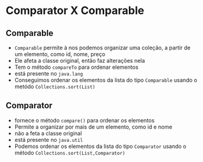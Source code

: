 # Comparator X Comparable 
## Comparable

- `Comparable` permite à nos podemos organizar uma coleção, a partir de um elemento, como id, nome, preço
- Ele afeta a classe original, então faz alterações nela
- Tem o método `compareTo` para ordenar elementos 
- está presente no `java.lang` 
- Conseguimos ordenar os elementos da lista do tipo `Comparable` usando o metódo `Collections.sort(List)`

## Comparator 
- fornece o método `compare()` para ordenar os elementos 
- Permite a organizar por mais de um elemento, como id e nome 
- não a feta a classe original
- está presente no `java.util`
- Podemos ordenar os elementos da lista do tipo `Comparator` usando o método `Collections.sort(List,Comparator)` 
